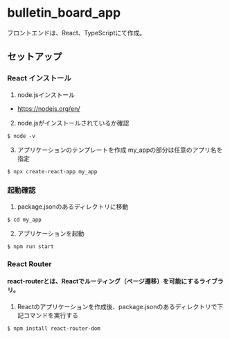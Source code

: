 # bulletin_board_app
フロントエンドは、React、TypeScriptにて作成。

## セットアップ
### React インストール
1. node.jsインストール
  - https://nodejs.org/en/
2. node.jsがインストールされているか確認
```
$ node -v
```
3. アプリケーションのテンプレートを作成 my_appの部分は任意のアプリ名を指定
```
$ npx create-react-app my_app
```

### 起動確認
1. package.jsonのあるディレクトリに移動
```
$ cd my_app
```
2. アプリケーションを起動
```
$ npm run start
```

### React Router
#### react-routerとは、Reactでルーティング（ページ遷移）を可能にするライブラリ。

1. Reactのアプリケーションを作成後、package.jsonのあるディレクトリで下記コマンドを実行する
```
$ npm install react-router-dom
```
